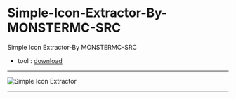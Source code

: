 # Simple-Icon-Extractor-By-MONSTERMC-SRC
Simple Icon Extractor-By MONSTERMC-SRC

* tool : [download](https://magholarabeee.blogspot.com/2021/12/blog-post_28.html)

** **

![Simple Icon Extractor](https://user-images.githubusercontent.com/74623428/147768419-d0b4ddcf-45d9-4b5e-bd62-642e60477276.PNG)

** **
